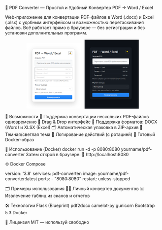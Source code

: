 🧩 PDF Converter — Простой и Удобный Конвертер PDF → Word / Excel

Web-приложение для конвертации PDF-файлов в Word (.docx) и Excel (.xlsx) с удобным интерфейсом и возможностью перетаскивания файлов. Всё работает прямо в браузере — без регистрации и без установки дополнительных программ.

<p align="center">
  <img src="light.png" alt="Светлая тема" width="35%">
  &nbsp;
  <img src="dark.png" alt="Тёмная тема" width="35%">
</p>

🚀 Возможности
🔄 Поддержка конвертации нескольких PDF-файлов одновременно
📁 Drag & Drop интерфейс
🧾 Поддержка форматов: DOCX (Word) и XLSX (Excel)
🗂 Автоматическая упаковка в ZIP-архив
🌙 Темная/светлая тема
📜 Логирование действий (с ротацией)
🐳 Готовый Docker-образ

🔧 Использование (Docker)
docker run -d -p 8080:8080 yourname/pdf-converter
Затем открой в браузере:
📍 http://localhost:8080

⚙️ Docker Compose

version: '3.8'
services:
  pdf-converter:
    image: yourname/pdf-converter:latest
    ports:
      - "8080:8080"
    restart: unless-stopped

🗂 Примеры использования
👨‍💻 Личный конвертер документов
📊 Извлечение таблиц из сканов и отчетов

🛠 Технологии
Flask (Blueprint)
pdf2docx
camelot-py
gunicorn
Bootstrap 5.3
Docker

📜 Лицензия
MIT — используй свободно
